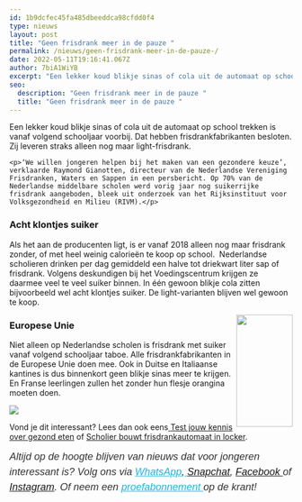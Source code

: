 ```yaml
---
id: 1b9dcfec45fa485dbeeddca98cfdd0f4
type: nieuws
layout: post
title: "Geen frisdrank meer in de pauze "
permalink: /nieuws/geen-frisdrank-meer-in-de-pauze-/
date: 2022-05-11T19:16:41.067Z
author: 7biA1WiYB
excerpt: "Een lekker koud blikje sinas of cola uit de automaat op school trekken is vanaf volgend schooljaar voorbij. Dat hebben frisdrankfabrikanten besloten. Zij leveren straks alleen nog maar light-frisdrank.   "
seo:
  description: "Geen frisdrank meer in de pauze "
  title: "Geen frisdrank meer in de pauze "
---
```

Een lekker koud blikje sinas of cola uit de automaat op school trekken is vanaf volgend schooljaar voorbij. Dat hebben frisdrankfabrikanten besloten. Zij leveren straks alleen nog maar light-frisdrank.   

    <p>‘We willen jongeren helpen bij het maken van een gezondere keuze’, verklaarde Raymond Gianotten, directeur van de Nederlandse Vereniging Frisdranken, Waters en Sappen in een persbericht. Op 70% van de Nederlandse middelbare scholen werd vorig jaar nog suikerrijke frisdrank aangeboden, bleek uit onderzoek van het Rijksinstituut voor Volksgezondheid en Milieu (RIVM).</p>
<h3>Acht klontjes suiker</h3>
<p>Als het aan de producenten ligt, is er vanaf 2018 alleen nog maar frisdrank zonder, of met heel weinig calorieën te koop op school.  Nederlandse scholieren drinken per dag gemiddeld een halve tot driekwart liter sap of frisdrank. Volgens deskundigen bij het Voedingscentrum krijgen ze daarmee veel te veel suiker binnen. In één gewoon blikje cola zitten bijvoorbeeld wel acht klontjes suiker. De light-varianten blijven wel gewoon te koop.</p>
<p><div class="media media-element-container media-default media-float-right"><div id="file-418959" class="file file-image file-image-jpeg">

        
  
  <div class="content">
    <img height="1826" width="916" style="font-size: 13.008px; width: 100px; height: 199px; float: right;" class="media-element file-default" data-delta="1" src="https://7dagen.netlify.app/sites/default/files/985f1b7907a3613ca8c5a58fde205f98.jpg" alt="">  </div>

  
</div>
</div>
<div>
<h3>Europese Unie</h3>
<p>Niet alleen op Nederlandse scholen is frisdrank met suiker vanaf volgend schooljaar taboe. Alle frisdrankfabrikanten in de Europese Unie doen mee. Ook in Duitse en Italiaanse kantines is dus binnenkort geen blikje sinas meer te krijgen. En Franse leerlingen zullen het zonder hun flesje orangina moeten doen.</p>
<div class="kader">
<p><img class="kaderafbeelding" src="https://7dagen.netlify.app/sites/default/files/ff.png"></p>
<p>Vond je dit interessant? Lees dan ook eens<a href="https://7dagen.netlify.app/lifestyle/fenna-17-van-hoefwijzer-over-het-succes-van-paardentubers" target="_blank"> </a><a href="https://7dagen.netlify.app/quiz/test-jouw-kennis-over-gezond-eten">Test jouw kennis over gezond eten</a> of <a href="https://7dagen.netlify.app/quiz/test-jouw-kennis-over-gezond-eten">Scholier bouwt frisdrankautomaat in locker</a>.</p>
<p><em style="box-sizing: inherit; color: rgb(51, 51, 51); font-family: &quot;PT Sans&quot;, sans-serif; font-size: 18px; line-height: 27px;">Altijd op de hoogte blijven van nieuws dat voor jongeren interessant is? Volg ons via </em><em style="box-sizing: inherit; color: rgb(34, 179, 224); transition: color 0.3s ease; font-family: &quot;PT Sans&quot;, sans-serif; font-size: 18px; line-height: 27px;"><a href="https://7dagen.netlify.app/whatsapp" style="box-sizing: inherit; color: rgb(34, 179, 224); transition: color 0.3s ease; font-family: &quot;PT Sans&quot;, sans-serif; font-size: 18px; line-height: 27px;">WhatsApp</a></em><em style="box-sizing: inherit; color: rgb(51, 51, 51); font-family: &quot;PT Sans&quot;, sans-serif; font-size: 18px; line-height: 27px;">,</em><em style="box-sizing: inherit; color: rgb(34, 179, 224); transition: color 0.3s ease; font-family: &quot;PT Sans&quot;, sans-serif; font-size: 18px; line-height: 27px;"><a href="https://7dagen.netlify.app/whatsapp" style="box-sizing: inherit; color: rgb(34, 179, 224); transition: color 0.3s ease; font-family: &quot;PT Sans&quot;, sans-serif; font-size: 18px; line-height: 27px;"> </a></em><em style="box-sizing: inherit; color: rgb(51, 51, 51); font-family: &quot;PT Sans&quot;, sans-serif; font-size: 18px; line-height: 27px;"><a href="https://www.snapchat.com/add/sevendaysnl">Snapchat</a>, <a href="https://www.facebook.com/7Daysnl?ref=bookmarks">Facebook </a>of <a href="https://instagram.com/7DAysnl/">Instagram</a>. Of </em><em style="box-sizing: inherit; color: rgb(51, 51, 51); font-family: &quot;PT Sans&quot;, sans-serif; font-size: 18px; line-height: 27px;">neem een </em><a href="https://abonneren.sevendays.nl/abonneren/abonnementen/ae/artikel" style="box-sizing: inherit; color: rgb(34, 179, 224); transition: color 0.3s ease; font-family: &quot;PT Sans&quot;, sans-serif; font-size: 18px; line-height: 27px;"><em style="box-sizing: inherit;">proefabonnement </em></a><em style="box-sizing: inherit; color: rgb(51, 51, 51); font-family: &quot;PT Sans&quot;, sans-serif; font-size: 18px; line-height: 27px;">op de krant!</em></p>
</div>
</div>
  
